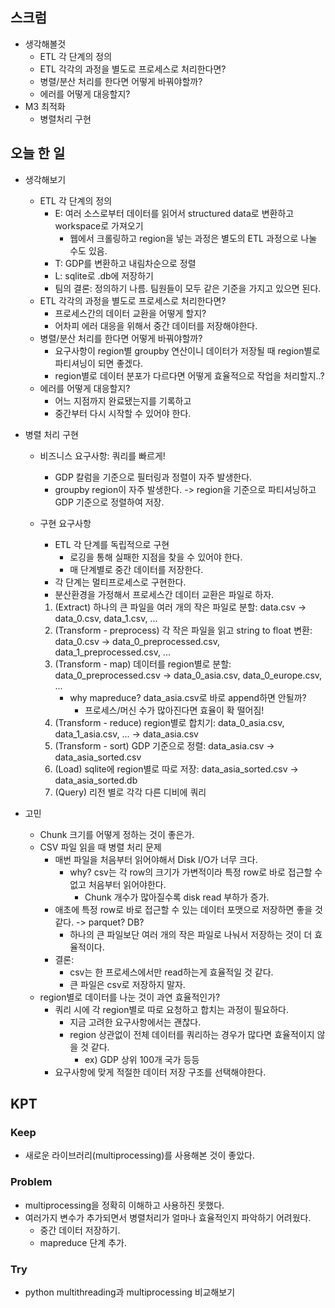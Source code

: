 ## 스크럼

- 생각해볼것
  - ETL 각 단계의 정의
  - ETL 각각의 과정을 별도로 프로세스로 처리한다면?
  - 병렬/분산 처리를 한다면 어떻게 바꿔야할까?
  - 에러를 어떻게 대응할지?
- M3 최적화
  - 병렬처리 구현

## 오늘 한 일

- 생각해보기
  - ETL 각 단계의 정의
    - E: 여러 소스로부터 데이터를 읽어서 structured data로 변환하고 workspace로 가져오기
      - 웹에서 크롤링하고 region을 넣는 과정은 별도의 ETL 과정으로 나눌 수도 있음.
    - T: GDP를 변환하고 내림차순으로 정렬
    - L: sqlite로 .db에 저장하기
    - 팀의 결론: 정의하기 나름. 팀원들이 모두 같은 기준을 가지고 있으면 된다.
  - ETL 각각의 과정을 별도로 프로세스로 처리한다면?
    - 프로세스간의 데이터 교환을 어떻게 할지?
    - 어차피 에러 대응을 위해서 중간 데이터를 저장해야한다.
  - 병렬/분산 처리를 한다면 어떻게 바꿔야할까?
    - 요구사항이 region별 groupby 연산이니 데이터가 저장될 때 region별로 파티셔닝이 되면 좋겠다.
    - region별로 데이터 분포가 다르다면 어떻게 효율적으로 작업을 처리할지..?
  - 에러를 어떻게 대응할지?
    - 어느 지점까지 완료됐는지를 기록하고
    - 중간부터 다시 시작할 수 있어야 한다.
- 병렬 처리 구현
  - 비즈니스 요구사항: 쿼리를 빠르게!
    - GDP 칼럼을 기준으로 필터링과 정렬이 자주 발생한다.
    - groupby region이 자주 발생한다.
    -> region을 기준으로 파티셔닝하고 GDP 기준으로 정렬하여 저장.
  - 구현 요구사항
    - ETL 각 단계를 독립적으로 구현
      - 로깅을 통해 실패한 지점을 찾을 수 있어야 한다.
      - 매 단계별로 중간 데이터를 저장한다.
    - 각 단계는 멀티프로세스로 구현한다.
    - 분산환경을 가정해서 프로세스간 데이터 교환은 파일로 하자.

    1. (Extract) 하나의 큰 파일을 여러 개의 작은 파일로 분할: data.csv -> data_0.csv, data_1.csv, ...
    2. (Transform - preprocess) 각 작은 파일을 읽고 string to float 변환: data_0.csv -> data_0_preprocessed.csv, data_1_preprocessed.csv, ...
    3. (Transform - map) 데이터를 region별로 분할: data_0_preprocessed.csv -> data_0_asia.csv, data_0_europe.csv, ...
        - why mapreduce? data_asia.csv로 바로 append하면 안될까?
          - 프로세스/머신 수가 많아진다면 효율이 확 떨어짐!
    4. (Transform - reduce) region별로 합치기: data_0_asia.csv, data_1_asia.csv, ... -> data_asia.csv
    5. (Transform - sort) GDP 기준으로 정렬: data_asia.csv -> data_asia_sorted.csv
    6. (Load) sqlite에 region별로 따로 저장: data_asia_sorted.csv -> data_asia_sorted.db
    7. (Query) 리전 별로 각각 다른 디비에 쿼리

- 고민
  - Chunk 크기를 어떻게 정하는 것이 좋은가.
  - CSV 파일 읽을 때 병렬 처리 문제
    - 매번 파일을 처음부터 읽어야해서 Disk I/O가 너무 크다.
      - why? csv는 각 row의 크기가 가변적이라 특정 row로 바로 접근할 수 없고 처음부터 읽어야한다.
        - Chunk 개수가 많아질수록 disk read 부하가 증가.
    - 애초에 특정 row로 바로 접근할 수 있는 데이터 포맷으로 저장하면 좋을 것 같다. -> parquet? DB?
      - 하나의 큰 파일보단 여러 개의 작은 파일로 나눠서 저장하는 것이 더 효율적이다.
    - 결론:
      - csv는 한 프로세스에서만 read하는게 효율적일 것 같다.
      - 큰 파일은 csv로 저장하지 말자.
  - region별로 데이터를 나눈 것이 과연 효율적인가?
    - 쿼리 시에 각 region별로 따로 요청하고 합치는 과정이 필요하다.
      - 지금 고려한 요구사항에서는 괜찮다.
      - region 상관없이 전체 데이터를 쿼리하는 경우가 많다면 효율적이지 않을 것 같다.
        - ex) GDP 상위 100개 국가 등등
    - 요구사항에 맞게 적절한 데이터 저장 구조를 선택해야한다.


## KPT

### Keep

- 새로운 라이브러리(multiprocessing)를 사용해본 것이 좋았다.

### Problem

- multiprocessing을 정확히 이해하고 사용하진 못했다.
- 여러가지 변수가 추가되면서 병렬처리가 얼마나 효율적인지 파악하기 어려웠다.
  - 중간 데이터 저장하기.
  - mapreduce 단계 추가.

### Try

- python multithreading과 multiprocessing 비교해보기
